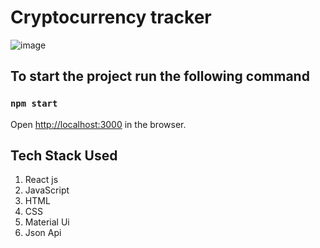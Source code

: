 # Cryptocurrency tracker
![image](https://user-images.githubusercontent.com/31257235/169805529-a8dbc6c2-1ee4-4dda-868f-421882132ad9.png)

## To start the project run the following command 
### `npm start`

Open [http://localhost:3000](http://localhost:3000) in the browser.


## Tech Stack Used
   1. React js
   2. JavaScript
   3. HTML
   4. CSS
   5. Material Ui
   6. Json Api
   
